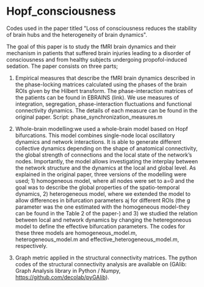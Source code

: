 # Hopf_consciousness



Codes used in the paper titled "Loss of consciousness reduces the stability of brain hubs and the heterogeneity of brain dynamics".

The goal of this paper is to study the fMRI brain dynamics and their mechanism in patients that suffered brain injuries leading to a disorder of consciousness and from healthy subjects undergoing propofol-induced sedation. The paper consists on three parts; 

1) Empirical measures that describe the fMRI brain dynamics described in the phase-locking matrices calculated using the phases of the brain ROIs given by the Hilbert transform. The phase-interaction matrices of the patients can be found in EBRAINS (link). We use measures of integration, segregation, phase-interaction fluctuations and functional connectivity dynamics. The details of each measure can be found in the original paper. Script: phase_synchronization_measures.m


2) Whole-brain modelling:we used a whole-brain model based on Hopf bifurcations. This model combines single-node local oscillatory dynamics and network interactions. It is able to generate different collective dynamics depending on the shape of anatomical connectivity, the global strength of connections and the local state of the network’s nodes.  Importantly, the model allows investigating the interplay between the network structure and the dynamics at the local and global level. As explained in the original paper, three versions of the modelling were used; 1) homogeneous model, where all nodes were set to a=0 and the goal was to describe the global properties of the spatio-temporal dynamics, 2) heterogeneous model, where we extended the model to allow differences in bifurcation parameters aj for different ROIs (the g parameter was the one estimated with the homogeneous model-they can be found in the Table 2 of the paper-) and 3) we studied the relation between local and network dynamics by changing the heteregoneous model to define the effective bifurcation parameters. The codes for these three models are homogeneous_model.m, heterogeneous_model.m and effective_heterogeneous_model.m, respectively.


3) Graph metric applied in the structural connectivity matrices. The python codes of the structural connectivity analysis are available on (GAlib: Graph Analysis library in Python / Numpy, https://github.com/decolab/pyGAlib).


